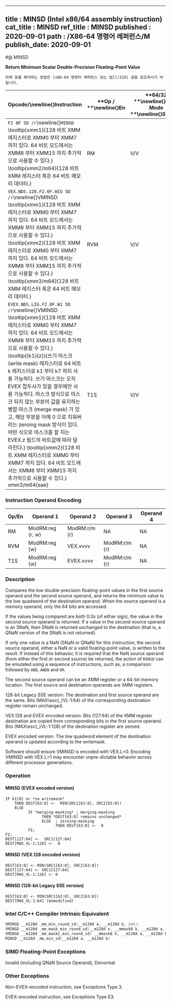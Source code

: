 ----------------------------
title : MINSD (Intel x86/64 assembly instruction)
cat_title : MINSD
ref_title : MINSD
published : 2020-09-01
path : /X86-64 명령어 레퍼런스/M
publish_date: 2020-09-01
----------------------------


#@ MINSD

**Return Minimum Scalar Double-Precision Floating-Point Value**

```lec-info
아래 표를 해석하는 방법은 [x86-64 명령어 레퍼런스 읽는 법](/316) 글을 참조하시기 바랍니다.
```

|**Opcode/**\newline{}**Instruction**|**Op / **\newline{}**En**|**64/32 **\newline{}**bit Mode **\newline{}**Support**|**CPUID **\newline{}**Feature **\newline{}**Flag**|**Description**|
|------------------------------------|-------------------------|------------------------------------------------------|--------------------------------------------------|---------------|
|`F2 0F 5D /r`\newline{}`MINSD` \tooltip{xmm1}{128 비트 XMM 레지스터로 XMM0 부터 XMM7 까지 있다. 64 비트 모드에서는 XMM8 부터 XMM15 까지 추가적으로 사용할 수 있다.} \tooltip{xmm2/m64}{128 비트 XMM 레지스터 혹은 64 비트 메모리 데이터.} |RM|V/V|SSE2|Return the minimum scalar double-precision floating-point value between xmm2/m64 and xmm1.|
|`VEX.NDS.128.F2.0F.WIG 5D /r`\newline{}VMINSD \tooltip{xmm1}{128 비트 XMM 레지스터로 XMM0 부터 XMM7 까지 있다. 64 비트 모드에서는 XMM8 부터 XMM15 까지 추가적으로 사용할 수 있다.} \tooltip{xmm2}{128 비트 XMM 레지스터로 XMM0 부터 XMM7 까지 있다. 64 비트 모드에서는 XMM8 부터 XMM15 까지 추가적으로 사용할 수 있다.} \tooltip{xmm3/m64}{128 비트 XMM 레지스터 혹은 64 비트 메모리 데이터.} |RVM|V/V|AVX|Return the minimum scalar double-precision floating-point value between xmm3/m64 and xmm2.|
|`EVEX.NDS.LIG.F2.0F.W1 5D /r`\newline{}VMINSD \tooltip{xmm1}{128 비트 XMM 레지스터로 XMM0 부터 XMM7 까지 있다. 64 비트 모드에서는 XMM8 부터 XMM15 까지 추가적으로 사용할 수 있다.} \tooltip{\{k1\}\{z\}}{쓰기 마스크 (write mask) 레지스터로 64 비트 k 레지스터로 k1 부터 k7 까지 사용 가능하다. 쓰기 마스크는 오직 EVEX 접두사가 있을 경우에만 사용 가능하다. 마스크 방식으로 마스크 되지 않는 부분의 값을 유지하는 병합 마스크 (merge mask) 가 있고, 해당 부분을 아예 0 으로 지워버리는 zeroing mask 방식이 있다. 어떤 식으로 마스크를 할 지는 EVEX.z 필드의 비트값에 따라 달라진다.} \tooltip{xmm2}{128 비트 XMM 레지스터로 XMM0 부터 XMM7 까지 있다. 64 비트 모드에서는 XMM8 부터 XMM15 까지 추가적으로 사용할 수 있다.} xmm3/m64{sae} |T1S|V/V|AVX512F|Return the minimum scalar double-precision floating-point value between xmm3/m64 and xmm2.|
### Instruction Operand Encoding


|Op/En|Operand 1|Operand 2|Operand 3|Operand 4|
|-----|---------|---------|---------|---------|
|RM|ModRM:reg (r, w)|ModRM:r/m (r)|NA|NA|
|RVM|ModRM:reg (w)|VEX.vvvv|ModRM:r/m (r)|NA|
|T1S|ModRM:reg (w)|EVEX.vvvv|ModRM:r/m (r)|NA|
### Description


Compares the low double-precision floating-point values in the first source operand and the second source operand, and returns the minimum value to the low quadword of the destination operand. When the source operand is a memory operand, only the 64 bits are accessed. 

If the values being compared are both 0.0s (of either sign), the value in the second source operand is returned. If a value in the second source operand is an SNaN, then SNaN is returned unchanged to the destination (that is, a QNaN version of the SNaN is not returned).

If only one value is a NaN (SNaN or QNaN) for this instruction, the second source operand, either a NaN or a valid floating-point value, is written to the result. If instead of this behavior, it is required that the NaN source operand (from either the first or second source) be returned, the action of `MINSD` can be emulated using a sequence of instructions, such as, a comparison followed by `AND`, `ANDN` and `OR`. 

The second source operand can be an XMM register or a 64-bit memory location. The first source and destination operands are XMM registers. 

128-bit Legacy SSE version: The destination and first source operand are the same. Bits (MAX\esc{_}VL-1:64) of the corresponding destination register remain unchanged.

VEX.128 and EVEX encoded version: Bits (127:64) of the XMM register destination are copied from corresponding bits in the first source operand. Bits (MAX\esc{_}VL-1:128) of the destination register are zeroed.

EVEX encoded version: The low quadword element of the destination operand is updated according to the writemask.

Software should ensure VMINSD is encoded with VEX.L=0. Encoding VMINSD with VEX.L=1 may encounter unpre-dictable behavior across different processor generations.


### Operation
#### MINSD (EVEX encoded version)
```info-verb
IF k1[0] or *no writemask*
    THEN DEST[63:0] <-  MIN(SRC1[63:0], SRC2[63:0])
    ELSE 
          IF *merging-masking* ; merging-masking
                THEN *DEST[63:0] remains unchanged*
                ELSE  ; zeroing-masking
                      THEN DEST[63:0] <-  0
          FI;
FI;
DEST[127:64] <-  SRC1[127:64]
DEST[MAX_VL-1:128] <-  0
```
#### MINSD (VEX.128 encoded version)
```info-verb
DEST[63:0] <- MIN(SRC1[63:0], SRC2[63:0])
DEST[127:64] <- SRC1[127:64]
DEST[MAX_VL-1:128] <- 0
```
#### MINSD (128-bit Legacy SSE version)
```info-verb
DEST[63:0] <- MIN(SRC1[63:0], SRC2[63:0])
DEST[MAX_VL-1:64] (Unmodified)
```

### Intel C/C++ Compiler Intrinsic Equivalent

```cpp
VMINSD __m128d _mm_min_round_sd(__m128d a, __m128d b, int);
VMINSD __m128d _mm_mask_min_round_sd(__m128d s, __mmask8 k, __m128d a, __m128d b, int);
VMINSD __m128d _mm_maskz_min_round_sd( __mmask8 k, __m128d a, __m128d b, int);
MINSD __m128d _mm_min_sd(__m128d a, __m128d b)
```
### SIMD Floating-Point Exceptions


Invalid (including QNaN Source Operand), Denormal

### Other Exceptions


Non-EVEX-encoded instruction, see Exceptions Type 3.

EVEX-encoded instruction, see Exceptions Type E3.

